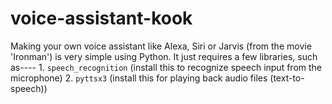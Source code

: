 # voice-assistant-kook

Making your own voice assistant like Alexa, Siri or Jarvis (from the movie 'Ironman') is very simple using Python.  It just requires a few libraries, such as----  1. `speech_recognition` (install this to recognize speech input from the microphone)  2. `pyttsx3` (install this for playing back audio files (text-to-speech))
